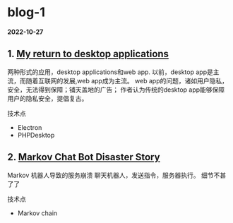 
# blog-1

**2022-10-27**
## 1. [My return to desktop applications](https://ashlan.com/blog/my-return-to-desktop-applications/)

两种形式的应用，desktop applications和web app.
以前，desktop app是主流，而随着互联网的发展,web app成为主流。
web app的问题，诸如用户隐私，安全，无法得到保障；铺天盖地的广告；
作者认为传统的desktop app能够保障用户的隐私安全，提倡复古。

技术点
- Electron 
- PHPDesktop 

## 2. [Markov Chat Bot Disaster Story ](https://gist.github.com/aconbere/1982a5eb17b77817017a3da50914732f)

Markov 机器人导致的服务崩溃
聊天机器人，发送指令，服务器执行。
细节不甚了了

技术点
- Markov chain



